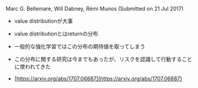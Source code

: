 
Marc G. Bellemare, Will Dabney, Rémi Munos
(Submitted on 21 Jul 2017)
- value distributionが大事
- value distributionとはreturnの分布
- 一般的な強化学習ではこの分布の期待値を取ってしまう
- この分布に関する研究は今までもあったが、リスクを認識して行動することに使われてきた

- [https://arxiv.org/abs/1707.06887](https://arxiv.org/abs/1707.06887)

